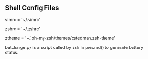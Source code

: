 Shell Config Files
------------------

vimrc = '~/.vimrc'

zshrc = '~/.zshrc'

ztheme = '~/.oh-my-zsh/themes/cstedman.zsh-theme'

batcharge.py is a script called by zsh in precmd() to generate battery status.
